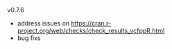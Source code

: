 v0.7.6
* address issues on https://cran.r-project.org/web/checks/check_results_vcfppR.html
* bug fixs
